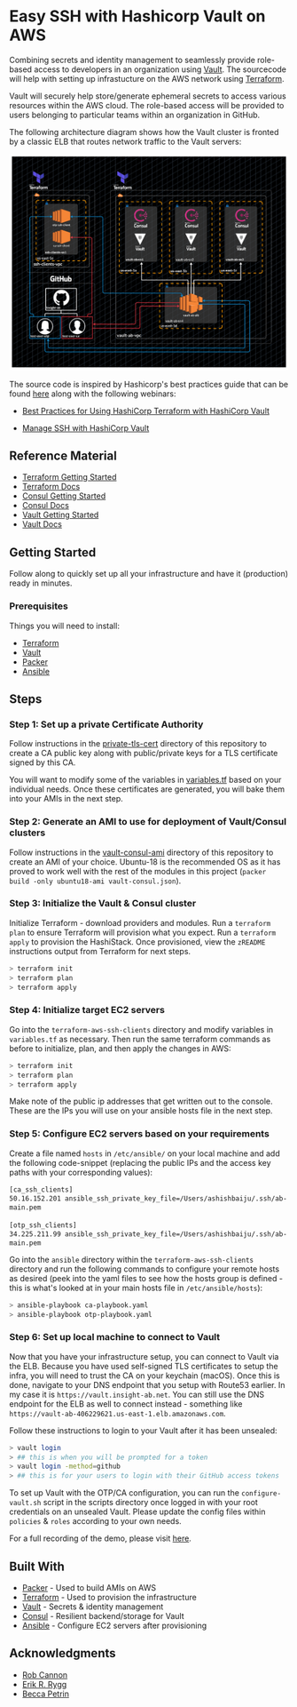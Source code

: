 # Easy SSH with Hashicorp Vault on AWS

Combining secrets and identity management to seamlessly provide role-based access to developers in an organization using [Vault](https://vaultproject.io/). The sourcecode will help with setting up infrastucture on the AWS network using [Terraform](https://terraform.io/).

Vault will securely help store/generate ephemeral secrets to access various resources within the AWS cloud. The role-based access will be provided to users belonging to particular teams within an organization in GitHub.

The following architecture diagram shows how the Vault cluster is fronted by a classic ELB that routes network traffic to the Vault servers:

![image](infrastructure-final.png)

The source code is inspired by Hashicorp's best practices guide that can be found [here](https://github.com/hashicorp/vault-guides/tree/master/operations/provision-vault/best-practices/terraform-aws) along with the following webinars:

- [Best Practices for Using HashiCorp Terraform with HashiCorp Vault](https://www.hashicorp.com/resources/best-practices-using-hashicorp-terraform-with-hashicorp-vault)

- [Manage SSH with HashiCorp Vault](https://www.hashicorp.com/resources/manage-ssh-with-hashicorp-vault)

## Reference Material

- [Terraform Getting Started](https://www.terraform.io/intro/getting-started/install.html)
- [Terraform Docs](https://www.terraform.io/docs/index.html)
- [Consul Getting Started](https://www.consul.io/intro/getting-started/install.html)
- [Consul Docs](https://www.consul.io/docs/index.html)
- [Vault Getting Started](https://learn.hashicorp.com/vault/getting-started/install)
- [Vault Docs](https://www.vaultproject.io/docs/index.html)

## Getting Started

Follow along to quickly set up all your infrastructure and have it (production) ready in minutes.

### Prerequisites

Things you will need to install:

- [Terraform](https://www.terraform.io/downloads.html)
- [Vault](https://www.vaultproject.io/downloads/)
- [Packer](https://packer.io/downloads.html)
- [Ansible](https://docs.ansible.com/ansible/latest/installation_guide/intro_installation.html)

## Steps

### Step 1: Set up a private Certificate Authority

Follow instructions in the [private-tls-cert](https://github.com/abaiju15/git-ssh-with-vault/tree/master/modules/private-tls-cert) directory of this repository to create a CA public key along with public/private keys for a TLS
certificate signed by this CA.

You will want to modify some of the variables in [variables.tf](https://github.com/abaiju15/git-ssh-with-vault/tree/master/modules/private-tls-cert/variables.tf) based on your individual needs. Once these certificates are generated, you will bake them into your AMIs in the next step.

### Step 2: Generate an AMI to use for deployment of Vault/Consul clusters

Follow instructions in the [vault-consul-ami](https://github.com/abaiju15/git-ssh-with-vault/tree/master/vault-consul-ami) directory of this repository to create an AMI of your choice. Ubuntu-18 is the recommended OS as it has proved to work well with the rest of the modules in this project (`packer build -only ubuntu18-ami vault-consul.json`).

### Step 3: Initialize the Vault & Consul cluster

Initialize Terraform - download providers and modules. Run a `terraform plan` to ensure Terraform will provision what you expect. Run a `terraform apply` to provision the HashiStack. Once provisioned, view the `zREADME` instructions output from Terraform for next steps.

```sh
> terraform init
> terraform plan
> terraform apply
```

### Step 4: Initialize target EC2 servers

Go into the `terraform-aws-ssh-clients` directory and modify variables in `variables.tf` as necessary. Then run the same terraform commands as before to initialize, plan, and then apply the changes in AWS:

```sh
> terraform init
> terraform plan
> terraform apply
```

Make note of the public ip addresses that get written out to the console. These are the IPs you will use on your ansible hosts file in the next step.

### Step 5: Configure EC2 servers based on your requirements

Create a file named `hosts` in `/etc/ansible/` on your local machine and add the following code-snippet (replacing the public IPs and the access key paths with your corresponding values):

```
[ca_ssh_clients]
50.16.152.201 ansible_ssh_private_key_file=/Users/ashishbaiju/.ssh/ab-main.pem

[otp_ssh_clients]
34.225.211.99 ansible_ssh_private_key_file=/Users/ashishbaiju/.ssh/ab-main.pem
```

Go into the `ansible` directory within the `terraform-aws-ssh-clients` directory and run the following commands to configure your remote hosts as desired (peek into the yaml files to see how the hosts group is defined - this is what's looked at in your main hosts file in `/etc/ansible/hosts`):

```sh
> ansible-playbook ca-playbook.yaml
> ansible-playbook otp-playbook.yaml
```

### Step 6: Set up local machine to connect to Vault

Now that you have your infrastructure setup, you can connect to Vault via the ELB. Because you have used self-signed TLS certificates to setup the infra, you will need to trust the CA on your keychain (macOS). Once this is done, navigate to your DNS endpoint that you setup with Route53 earlier. In my case it is `https://vault.insight-ab.net`. You can still use the DNS endpoint for the ELB as well to connect instead - something like `https://vault-ab-406229621.us-east-1.elb.amazonaws.com`.

Follow these instructions to login to your Vault after it has been unsealed:

```sh
> vault login
> ## this is when you will be prompted for a token
> vault login -method=github
> ## this is for your users to login with their GitHub access tokens
```

To set up Vault with the OTP/CA configuration, you can run the `configure-vault.sh` script in the scripts directory once logged in with your root credentials on an unsealed Vault. Please update the config files within `policies` & `roles` according to your own needs.

For a full recording of the demo, please visit [here](https://youtu.be/KTgpCFpkrV8).

## Built With

- [Packer](https://packer.io/) - Used to build AMIs on AWS
- [Terraform](https://terraform.io/) - Used to provision the infrastructure
- [Vault](https://vaultproject.io/) - Secrets & identity management
- [Consul](https://consul.io/) - Resilient backend/storage for Vault
- [Ansible](https://www.ansible.com) - Configure EC2 servers after provisioning

## Acknowledgments

- [Rob Cannon](https://github.com/robc-io/)
- [Erik R. Rygg](https://github.com/errygg/)
- [Becca Petrin](https://github.com/tyrannosaurus-becks)
